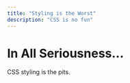 ```yaml
---
title: "Styling is the Worst"
description: "CSS is no fun"
---
```


# In All Seriousness...

CSS styling is the pits.